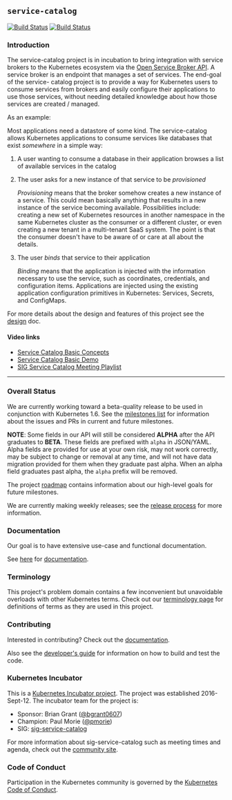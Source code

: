 ## `service-catalog`

[![Build Status](https://travis-ci.org/kubernetes-incubator/service-catalog.svg?branch=master)](https://travis-ci.org/kubernetes-incubator/service-catalog "Travis")
[![Build Status](https://service-catalog-jenkins.appspot.com/buildStatus/icon?job=service-catalog-master-testing)](https://service-catalog-jenkins.appspot.com/job/service-catalog-master-testing/ "Jenkins")

### Introduction

The service-catalog project is in incubation to bring integration with service
brokers to the Kubernetes ecosystem via the [Open Service Broker
API](https://github.com/openservicebrokerapi/servicebroker). A service broker
is an endpoint that manages a set of services.  The end-goal of the service-
catalog project is to provide a way for Kubernetes users to consume services
from brokers and easily configure their applications to use those services,
without needing detailed knowledge about how those services are created /
managed.

As an example:

Most applications need a datastore of some kind.  The service-catalog allows
Kubernetes applications to consume services like databases that exist
_somewhere_ in a simple way:

1.  A user wanting to consume a database in their application browses a list of
    available services in the catalog
2.  The user asks for a new instance of that service to be _provisioned_

     _Provisioning_ means that the broker somehow creates a new instance of a
    service.  This could mean basically anything that results in a new instance
    of the service becoming available.  Possibilities include: creating a new
    set of Kubernetes resources in another namespace in the same Kubernetes
    cluster as the consumer or a different cluster, or even creating a new
    tenant in a multi-tenant SaaS system.  The point is that the
    consumer doesn't have to be aware of or care at all about the details.
3.  The user _binds_ that service to their application

    _Binding_ means that the application is injected with the information
    necessary to use the service, such as coordinates, credentials, and
    configuration items.  Applications are injected using the existing
    application configuration primitives in Kubernetes: Services, Secrets, and
    ConfigMaps.

For more details about the design and features of this project see the
[design](docs/design.md) doc.

#### Video links

- [Service Catalog Basic Concepts](https://goo.gl/6xINOa)
- [Service Catalog Basic Demo](https://goo.gl/IJ6CV3)
- [SIG Service Catalog Meeting Playlist](https://goo.gl/ZmLNX9)

---

### Overall Status

We are currently working toward a beta-quality release to be used in conjunction with
Kubernetes 1.6. See the
[milestones list](https://github.com/kubernetes-incubator/service-catalog/milestones?direction=desc&sort=due_date&state=open)
for information about the issues and PRs in current and future milestones.

**NOTE**: Some fields in our API will still be considered **ALPHA** after the
API graduates to **BETA**.  These fields are prefixed with `alpha` in
JSON/YAML.  Alpha fields are provided for use at your own risk, may not work
correctly, may be subject to change or removal at any time, and will not have
data migration provided for them when they graduate past alpha.  When an alpha
field graduates past alpha, the `alpha` prefix will be removed.

The project [roadmap](https://github.com/kubernetes-incubator/service-catalog/wiki/Roadmap)
contains information about our high-level goals for future milestones.

We are currently making weekly releases; see the
[release process](https://github.com/kubernetes-incubator/service-catalog/wiki/Release-Process)
for more information.

### Documentation

Our goal is to have extensive use-case and functional documentation.

See [here](./docs/v1) for [documentation](./docs/v1).

### Terminology

This project's problem domain contains a few inconvenient but unavoidable
overloads with other Kubernetes terms.  Check out our [terminology
page](./terminology.md) for definitions of terms as they are used in this
project.

### Contributing

Interested in contributing?  Check out the [documentation](./CONTRIBUTING.md).

Also see the [developer's guide](./docs/devguide.md) for information on how to
build and test the code.

### Kubernetes Incubator

This is a [Kubernetes Incubator project](https://github.com/kubernetes/community/blob/master/incubator.md).
The project was established 2016-Sept-12.  The incubator team for the project is:

- Sponsor: Brian Grant ([@bgrant0607](https://github.com/bgrant0607))
- Champion: Paul Morie ([@pmorie](https://github.com/pmorie))
- SIG: [sig-service-catalog](https://github.com/kubernetes/community/tree/master/sig-service-catalog)

For more information about sig-service-catalog such as meeting times and agenda,
check out the [community site](https://github.com/kubernetes/community/tree/master/sig-service-catalog).

### Code of Conduct

Participation in the Kubernetes community is governed by the
[Kubernetes Code of Conduct](./code-of-conduct.md).
